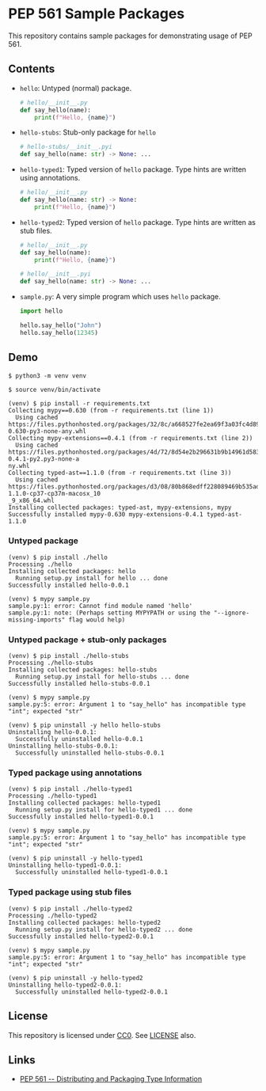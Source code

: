 # PEP 561 Sample Packages
This repository contains sample packages for demonstrating usage of PEP 561.

## Contents
- `hello`: Untyped (normal) package.
  ```python
  # hello/__init__.py
  def say_hello(name):
      print(f"Hello, {name}")
  ```
- `hello-stubs`: Stub-only package for `hello`
  ```python
  # hello-stubs/__init__.pyi
  def say_hello(name: str) -> None: ...
  ```
- `hello-typed1`: Typed version of `hello` package. Type hints are written using annotations.
  ```python
  # hello/__init__.py
  def say_hello(name: str) -> None:
      print(f"Hello, {name}")
  ```
- `hello-typed2`: Typed version of `hello` package. Type hints are written as stub files.
  ```python
  # hello/__init__.py
  def say_hello(name):
      print(f"Hello, {name}")
  ```
  ```python
  # hello/__init__.pyi
  def say_hello(name: str) -> None: ...
  ```
- `sample.py`: A very simple program which uses `hello` package.
  ```python
  import hello

  hello.say_hello("John")
  hello.say_hello(12345)
  ```

## Demo
```shell
$ python3 -m venv venv

$ source venv/bin/activate

(venv) $ pip install -r requirements.txt
Collecting mypy==0.630 (from -r requirements.txt (line 1))
  Using cached https://files.pythonhosted.org/packages/32/8c/a668527fe2ea69f3a03fc4d895e12b6cb2eb1bb62d61cfe8ff4142395d3a/mypy-0.630-py3-none-any.whl
Collecting mypy-extensions==0.4.1 (from -r requirements.txt (line 2))
  Using cached https://files.pythonhosted.org/packages/4d/72/8d54e2b296631b9b14961d583e56e90d9d7fba8a240d5ce7f1113cc5e887/mypy_extensions-0.4.1-py2.py3-none-a
ny.whl
Collecting typed-ast==1.1.0 (from -r requirements.txt (line 3))
  Using cached https://files.pythonhosted.org/packages/d3/08/80b868edff228089469b535add832567a7c79fb6971111ac6271bc3eb06d/typed_ast-1.1.0-cp37-cp37m-macosx_10
_9_x86_64.whl
Installing collected packages: typed-ast, mypy-extensions, mypy
Successfully installed mypy-0.630 mypy-extensions-0.4.1 typed-ast-1.1.0
```

### Untyped package
```shell
(venv) $ pip install ./hello
Processing ./hello
Installing collected packages: hello
  Running setup.py install for hello ... done
Successfully installed hello-0.0.1

(venv) $ mypy sample.py
sample.py:1: error: Cannot find module named 'hello'
sample.py:1: note: (Perhaps setting MYPYPATH or using the "--ignore-missing-imports" flag would help)
```

### Untyped package + stub-only packages
```shell
(venv) $ pip install ./hello-stubs
Processing ./hello-stubs
Installing collected packages: hello-stubs
  Running setup.py install for hello-stubs ... done
Successfully installed hello-stubs-0.0.1

(venv) $ mypy sample.py
sample.py:5: error: Argument 1 to "say_hello" has incompatible type "int"; expected "str"

(venv) $ pip uninstall -y hello hello-stubs
Uninstalling hello-0.0.1:
  Successfully uninstalled hello-0.0.1
Uninstalling hello-stubs-0.0.1:
  Successfully uninstalled hello-stubs-0.0.1
```

### Typed package using annotations
```shell
(venv) $ pip install ./hello-typed1
Processing ./hello-typed1
Installing collected packages: hello-typed1
  Running setup.py install for hello-typed1 ... done
Successfully installed hello-typed1-0.0.1

(venv) $ mypy sample.py
sample.py:5: error: Argument 1 to "say_hello" has incompatible type "int"; expected "str"

(venv) $ pip uninstall -y hello-typed1
Uninstalling hello-typed1-0.0.1:
  Successfully uninstalled hello-typed1-0.0.1
```

### Typed package using stub files
```shell
(venv) $ pip install ./hello-typed2
Processing ./hello-typed2
Installing collected packages: hello-typed2
  Running setup.py install for hello-typed2 ... done
Successfully installed hello-typed2-0.0.1

(venv) $ mypy sample.py
sample.py:5: error: Argument 1 to "say_hello" has incompatible type "int"; expected "str"

(venv) $ pip uninstall -y hello-typed2
Uninstalling hello-typed2-0.0.1:
  Successfully uninstalled hello-typed2-0.0.1
```

## License
This repository is licensed under [CC0](https://creativecommons.org/publicdomain/zero/1.0/deed). See [LICENSE](LICENSE) also.

## Links
- [PEP 561 -- Distributing and Packaging Type Information](https://www.python.org/dev/peps/pep-0561/)
